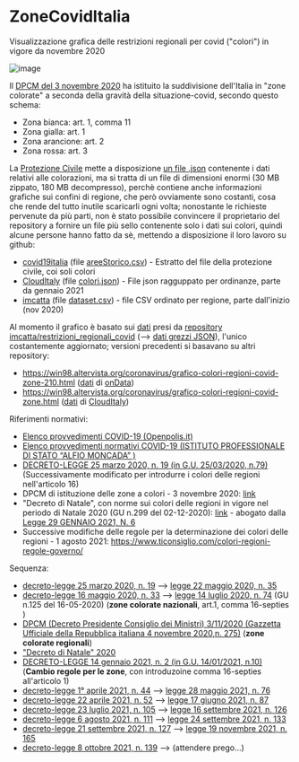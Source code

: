 # ZoneCovidItalia
Visualizzazione grafica delle restrizioni regionali per covid ("colori") in vigore da novembre 2020

![image](https://user-images.githubusercontent.com/1620953/146897772-df97e7b3-64e4-48e4-9303-76b4aebaa4e3.png)

Il [DPCM del 3 novembre 2020](https://www.gazzettaufficiale.it/eli/id/2020/11/04/20A06109/sg) ha istituito la suddivisione dell'Italia in "zone colorate" a seconda della gravità della situazione-covid, secondo questo schema:

- Zona bianca: art. 1, comma 11
- Zona gialla: art. 1
- Zona arancione: art. 2
- Zona rossa: art. 3

La [Protezione Civile](https://github.com/pcm-dpc/COVID-19) mette a disposizione [un file .json](https://github.com/pcm-dpc/COVID-19/tree/master/aree/geojson) contenente i dati relativi alle colorazioni, ma si tratta di un file di dimensioni enormi (30 MB zippato, 180 MB decompresso), perchè contiene anche informazioni grafiche sui confini di regione, che però ovviamente sono costanti, cosa che rende del tutto inutile scaricarli ogni volta; nonostante le richieste pervenute da più parti, non è stato possibile convincere il proprietario del repository a fornire un file più sello contenente solo i dati sui colori, quindi alcune persone hanno fatto da sè, mettendo a disposizione il loro lavoro su github:

- [covid19italia](https://github.com/ondata/covid19italia/blob/master/webservices/COVID-19Aree/processing/) (file [areeStorico.csv](https://raw.githubusercontent.com/ondata/covid19italia/master/webservices/COVID-19Aree/processing/areeStorico.csv)) - Estratto del file della protezione civile, coi soli colori
- [CloudItaly](https://github.com/CloudItaly/Indice-RT/) (file [colori.json](https://raw.githubusercontent.com/CloudItaly/Indice-RT/main/colori.json)) - File json ragguppato per ordinanze, parte da gennaio 2021
- [imcatta](https://github.com/imcatta/restrizioni_regionali_covid/) (file [dataset.csv](https://raw.githubusercontent.com/imcatta/restrizioni_regionali_covid/main/dataset.csv)) - file CSV ordinato per regione, parte dall'inizio (nov 2020)

Al momento il grafico è basato sui [dati](https://github.com/imcatta/restrizioni_regionali_covid/blob/main/dataset.json) presi da [repository imcatta/restrizioni_regionali_covid](https://github.com/imcatta/restrizioni_regionali_covid/) (--> [dati grezzi JSON](https://raw.githubusercontent.com/imcatta/restrizioni_regionali_covid/main/dataset.json)), l'unico costantemente aggiornato; versioni precedenti si basavano su altri repository:

- https://win98.altervista.org/coronavirus/grafico-colori-regioni-covid-zone-210.html ([dati](https://github.com/ondata/covid19italia/tree/master/webservices/COVID-19Aree/processing) di [onData](https://github.com/ondata/))
- https://win98.altervista.org/coronavirus/grafico-colori-regioni-covid-zone.html ([dati](https://raw.githubusercontent.com/CloudItaly/Indice-RT/main/colori.json) di [CloudItaly](https://raw.githubusercontent.com/CloudItaly/))


Riferimenti normativi:

- [Elenco provvedimenti COVID-19 (Openpolis.it)](https://www.openpolis.it/coronavirus-lelenco-completo-degli-atti/)
- [Elenco provvedimenti normativi COVID-19 (ISTITUTO PROFESSIONALE DI STATO “ALFIO MONCADA” )](https://www.ipsmoncada.edu.it/pagine/covid-2019-normativa-gazzetta-ufficiale-e-link-ad-altri-organi)
- [DECRETO-LEGGE 25 marzo 2020, n. 19 (in G.U. 25/03/2020, n.79)](https://www.normattiva.it/uri-res/N2Ls?urn:nir:stato:decreto.legge:2020-03-25;19)  (Successivamente modificato per introdurre i colori delle regioni nell'articolo 16)
- DPCM di istituzione delle zone a colori - 3 novembre 2020: [link](https://www.gazzettaufficiale.it/eli/id/2020/11/04/20A06109/sg)
- "Decreto di Natale", con norme sui colori delle regioni in vigore nel periodo di Natale 2020 (GU n.299 del 02-12-2020): [link]( https://www.normattiva.it/atto/caricaDettaglioAtto?atto.dataPubblicazioneGazzetta=2020-12-02&atto.codiceRedazionale=20G00184&tipoDettaglio=originario&qId=&tabID=0.48476910017483954&title=Atto%20originario&bloccoAggiornamentoBreadCrumb=true) - abogato dalla  [Legge 29 GENNAIO 2021, N. 6](https://www.normattiva.it/uri-res/N2Ls?urn:nir:stato:legge:2021-01-29;6)
- Successive modifiche delle regole per la determinazione dei colori delle regioni - 1 agosto 2021: https://www.ticonsiglio.com/colori-regioni-regole-governo/

Sequenza:
- [decreto-legge 25 marzo 2020, n. 19](https://www.normattiva.it/uri-res/N2Ls?urn:nir:stato:decreto.legge:2020-03-25;19)  -->  [legge 22 maggio  2020,  n.  35](https://www.normattiva.it/uri-res/N2Ls?urn:nir:stato:legge:2020-05-22;35)
- [decreto-legge 16 maggio 2020, n. 33](https://www.normattiva.it/uri-res/N2Ls?urn:nir:stato:decreto.legge:2020-05-16;33) --> [legge 14 luglio 2020, n. 74](https://www.normattiva.it/uri-res/N2Ls?urn:nir:stato:legge:2020-07-14;74) (GU n.125 del 16-05-2020)  (**zone colorate nazionali**, art.1, comma 16-septies )
- [DPCM (Decreto Presidente Consiglio dei Ministri) 3/11/2020 (Gazzetta Ufficiale della Repubblica italiana 4  novembre 2020,n. 275)](https://www.gazzettaufficiale.it/eli/id/2020/11/04/20A06109/sg)  (**zone colorate regionali**)
- ["Decreto di Natale" 2020](https://www.normattiva.it/atto/caricaDettaglioAtto?atto.dataPubblicazioneGazzetta=2020-12-02&atto.codiceRedazionale=20G00184&tipoDettaglio=originario&qId=&tabID=0.48476910017483954&title=Atto%20originario&bloccoAggiornamentoBreadCrumb=true)
- [DECRETO-LEGGE 14 gennaio 2021, n. 2 (in G.U. 14/01/2021, n.10)](https://www.normattiva.it/atto/caricaDettaglioAtto?atto.dataPubblicazioneGazzetta=2021-01-14&atto.codiceRedazionale=21G00002&atto.articolo.numero=1&atto.articolo.sottoArticolo=1&atto.articolo.tipoArticolo=0) (**Cambio regole per le zone**, con introduzoine comma 16-septies all'articolo 1)
- [decreto-legge 1°  aprile  2021,  n.  44](https://www.normattiva.it/uri-res/N2Ls?urn:nir:stato:decreto.legge:2021-04-01;44) --> [legge 28 maggio 2021,  n.  76](https://www.normattiva.it/uri-res/N2Ls?urn:nir:stato:legge:2021-05-28;76)
- [decreto-legge 22  aprile  2021,  n.  52](https://www.normattiva.it/uri-res/N2Ls?urn:nir:stato:decreto.legge:2021-04-22;52) --> [legge 17 giugno 2021,  n.  87](https://www.normattiva.it/uri-res/N2Ls?urn:nir:stato:legge:2021-06-17;87)
- [decreto-legge 23 luglio  2021,  n.  105](https://www.normattiva.it/uri-res/N2Ls?urn:nir:stato:decreto.legge:2021-07-23;105)  --> [legge 16 settembre 2021, n. 126](https://www.normattiva.it/uri-res/N2Ls?urn:nir:stato:legge:2021-09-16;126)
- [decreto-legge 6  agosto  2021,  n.  111](https://www.normattiva.it/uri-res/N2Ls?urn:nir:stato:decreto.legge:2021-08-06;111) --> [legge 24 settembre 2021, n. 133](https://www.normattiva.it/uri-res/N2Ls?urn:nir:stato:legge:2021-09-24;133)
- [decreto-legge 21 settembre 2021, n. 127](https://www.normattiva.it/uri-res/N2Ls?urn:nir:stato:decreto.legge:2021-09-21;127) --> [legge 19 novembre 2021, n. 165](https://www.normattiva.it/uri-res/N2Ls?urn:nir:stato:legge:2021-11-19;165)
- [decreto-legge  8   ottobre   2021,   n.   139](https://www.normattiva.it/uri-res/N2Ls?urn:nir:stato:decreto.legge:2021-10-08;139) --> (attendere prego...)


